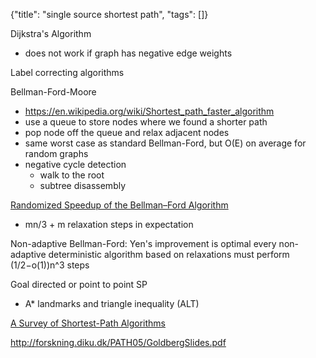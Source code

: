 {"title": "single source shortest path", "tags": []}

Dijkstra's Algorithm
* does not work if graph has negative edge weights

Label correcting algorithms

Bellman-Ford-Moore
* https://en.wikipedia.org/wiki/Shortest_path_faster_algorithm
* use a queue to store nodes where we found a shorter path
* pop node off the queue and relax adjacent nodes
* same worst case as standard Bellman-Ford, but O(E) on average for random graphs
* negative cycle detection
  * walk to the root
  * subtree disassembly

[Randomized Speedup of the Bellman–Ford Algorithm](https://arxiv.org/pdf/1111.5414.pdf)
* mn/3 + m relaxation steps in expectation

Non-adaptive Bellman-Ford: Yen's improvement is optimal
   every non-adaptive deterministic algorithm based on relaxations must perform
   (1/2−o(1))n^3 steps

Goal directed or point to point SP
* A* landmarks and triangle inequality (ALT)

[A Survey of Shortest-Path Algorithms](https://arxiv.org/abs/1705.02044)

http://forskning.diku.dk/PATH05/GoldbergSlides.pdf

